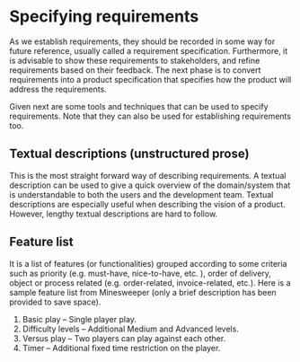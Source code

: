 # Specifying requirements 

<span id=preview>As we establish requirements, they should be recorded in some way for future reference,
usually called a requirement specification. Furthermore, it is advisable to show these requirements to stakeholders, 
and refine requirements based on their feedback. The next phase is to convert requirements into a product 
specification that specifies how the product will address the requirements. </span>

Given next are some tools and techniques that can be used to specify requirements. 
Note that they can also be used for establishing requirements too.

## Textual descriptions (unstructured prose)
This is the most straight forward way of describing requirements. 
A textual description can be used to give a quick overview of the domain/system that is understandable to both 
the users and the development team. Textual descriptions are especially useful when describing the vision of a product. 
However, lengthy textual descriptions are hard to follow. 

## Feature list
It is a list of features (or functionalities) grouped according to some criteria such as priority 
(e.g. must-have, nice-to-have, etc. ), order of delivery, object or process related 
(e.g. order-related, invoice-related, etc.). 
Here is a sample feature list from Minesweeper (only a brief description has been provided to save space). 

1. Basic play – Single player play. 
2. Difficulty levels – Additional Medium and Advanced levels.
3. Versus play – Two players can play against each other.
4. Timer – Additional fixed time restriction on the player. 
